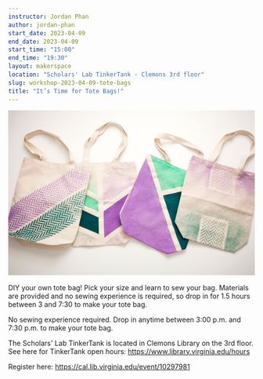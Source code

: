 ```yaml
---
instructor: Jordan Phan
author: jordan-phan
start_date: 2023-04-09
end_date: 2023-04-09
start_time: "15:00"
end_time: "19:30"
layout: makerspace
location: "Scholars' Lab TinkerTank - Clemons 3rd floor"
slug: workshop-2023-04-09-tote-bags
title: "It’s Time for Tote Bags!"
---
```


![Tote Bags & T-Shirts](/assets/post-media/workshops/tote-bags.jpg)

DIY your own tote bag! Pick your size and learn to sew your bag. Materials are provided and no sewing experience is required, so drop in for 1.5 hours between 3 and 7:30 to make your tote bag.

No sewing experience required. Drop in anytime between 3:00 p.m. and 7:30 p.m. to make your tote bag.

The Scholars' Lab TinkerTank is located in Clemons Library on the 3rd floor. See here for TinkerTank open hours: <a href="https://www.library.virginia.edu/hours">https://www.library.virginia.edu/hours</a>

Register here: [https://cal.lib.virginia.edu/event/10297981 ](https://cal.lib.virginia.edu/event/10297981)
